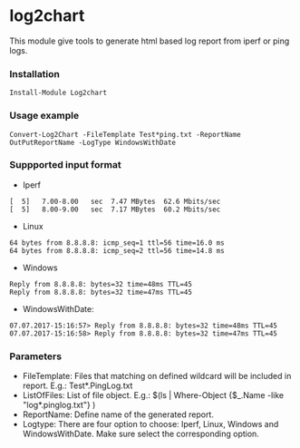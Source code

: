 # log2chart
This module give tools to generate html based log report from iperf or ping logs.


### Installation
```
Install-Module Log2chart
```
### Usage example
```
Convert-Log2Chart -FileTemplate Test*ping.txt -ReportName OutPutReportName -LogType WindowsWithDate
```

### Suppported input format
* Iperf
```
[  5]   7.00-8.00   sec  7.47 MBytes  62.6 Mbits/sec                  
[  5]   8.00-9.00   sec  7.17 MBytes  60.2 Mbits/sec  
```
* Linux
```
64 bytes from 8.8.8.8: icmp_seq=1 ttl=56 time=16.0 ms
64 bytes from 8.8.8.8: icmp_seq=2 ttl=56 time=14.8 ms
```

* Windows
```
Reply from 8.8.8.8: bytes=32 time=48ms TTL=45
Reply from 8.8.8.8: bytes=32 time=47ms TTL=45
```
* WindowsWithDate:
```
07.07.2017-15:16:57> Reply from 8.8.8.8: bytes=32 time=48ms TTL=45
07.07.2017-15:16:58> Reply from 8.8.8.8: bytes=32 time=47ms TTL=45
```
### Parameters
* FileTemplate:
Files that matching on defined wildcard will be included in report. 
E.g.: Test*.PingLog.txt
* ListOfFiles:
List of file object.
E.g.: $(ls | Where-Object {$_.Name -like "log*.pinglog.txt"} )
* ReportName:
Define name of the generated report.
* Logtype:
There are four option to choose: Iperf, Linux, Windows and WindowsWithDate.
Make sure select the corresponding option.
